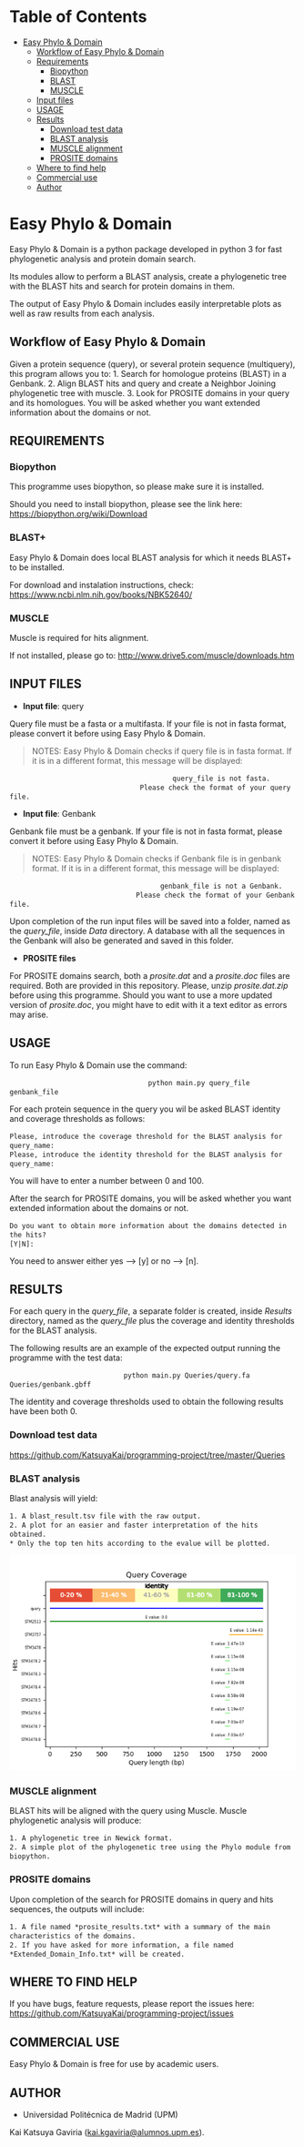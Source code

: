 Table of Contents
=================

* [Easy Phylo & Domain <a href='title'></a>](#title)
  * [Workflow of Easy Phylo & Domain <a href='workflow'></a>](#workflow)
  * [Requirements <a href='requirements'></a>](#requirements)
    * [Biopython <a href='biopython'></a>](#biopython)
    * [BLAST <a href='blast'></a>](#blast)
    * [MUSCLE <a href='muscle'></a>](#muscle)
  * [Input files <a href='input'></a>](#input)
  * [USAGE <a href='usage'></a>](#usage)
  * [Results <a href='results'></a>](#results)
    * [Download test data <a href='download'></a>](#download)
    * [BLAST analysis <a href='results-blast'></a>](#results-blast)
    * [MUSCLE alignment <a href='results-blast'></a>](#results-muscle)
    * [PROSITE domains <a href='results-blast'></a>](#results-prosite)
  * [Where to find help <a href='help'></a>](#help)
  * [Commercial use <a href='commercial-use'></a>](#commercial-use)
  * [Author <a href='author'></a>](#author)

<a id='title'></a>
# Easy Phylo & Domain

Easy Phylo & Domain is a python package  developed in python 3 for fast phylogenetic analysis and protein domain search. 

Its modules allow to perform a BLAST analysis, create a phylogenetic tree with the BLAST hits and search for protein domains in them.

The output of Easy Phylo & Domain includes easily interpretable plots as well as raw results from each analysis.

<a id='workflow'></a>
## Workflow of Easy Phylo & Domain 

Given a protein sequence (query), or several protein sequence (multiquery), this program allows you to:
    1. Search for homologue proteins (BLAST) in a Genbank.
    2. Align BLAST hits and query and create a Neighbor Joining phylogenetic tree with muscle.
    3. Look for PROSITE domains in your query and its homologues. You will  be asked whether you  want extended information about the domains or not.  

<a id='requirements'></a>
## **REQUIREMENTS** <a name="requirements"></a>
<a id='biopython'></a>
### **Biopython**

This programme uses biopython, so please make sure it is installed.

Should you need to install biopython, please see the link here: https://biopython.org/wiki/Download

<a id='blast'></a>
### **BLAST+**

Easy Phylo & Domain does local BLAST analysis for which it needs BLAST+ to be installed.

For download and instalation instructions, check:
https://www.ncbi.nlm.nih.gov/books/NBK52640/
<a id='muscle'></a>
### MUSCLE

Muscle is required for hits alignment. 

If not installed, please go to:
http://www.drive5.com/muscle/downloads.htm

<a id='input'></a>
## INPUT FILES 

* **Input file**: query

Query file must be a fasta or a multifasta. If your file is not in fasta format, please convert it before using Easy Phylo & Domain.

> NOTES: Easy Phylo & Domain checks if query file is in fasta format. If it is in a different format, this message will be displayed:

                                            query_file is not fasta.
                                    Please check the format of your query file.

* **Input file**: Genbank

Genbank file must be a genbank. If your file is not in fasta format, please convert it before using Easy Phylo & Domain.

> NOTES: Easy Phylo & Domain checks if Genbank file is in genbank format. If it is in a different format, this message will be displayed:

                                         genbank_file is not a Genbank.
                                   Please check the format of your Genbank file.

Upon completion of the run input files will be saved into a folder, named as the *query_file*, inside *Data* directory. A database with all the sequences in the Genbank will also be generated and saved in this folder.

* **PROSITE files**

For PROSITE domains search, both a *prosite.dat* and a *prosite.doc* files are required. Both are provided in this repository. Please, unzip *prosite.dat.zip* before using this programme. Should you want to use a more updated version of *prosite.doc*, you might have to edit with it a text editor as errors may arise.

<a id="usage"></a>
## USAGE 

To run Easy Phylo & Domain use the command:

                                      python main.py query_file genbank_file

For each protein sequence in the query you wil be asked BLAST identity and coverage thresholds as follows:
 
    Please, introduce the coverage threshold for the BLAST analysis for query_name:
    Please, introduce the identity threshold for the BLAST analysis for query_name:

You will have to enter a number between 0 and 100.    

After the search for PROSITE domains, you will be asked whether you  want extended information about the domains or not.

    Do you want to obtain more information about the domains detected in the hits?
    [Y|N]:
    
You need to answer either yes --> [y]  or no --> [n].

<a id="results"></a>
## RESULTS 

For each query in the *query_file*, a separate folder is created, inside *Results* directory, named as the *query_file* plus the coverage and identity thresholds for the BLAST analysis.

The following results are an example of the expected output running the programme with the test data:
  
                                python main.py Queries/query.fa Queries/genbank.gbff

The identity and coverage thresholds used to obtain the following results have been both 0.

<a id="download"></a>
### Download test data

https://github.com/KatsuyaKai/programming-project/tree/master/Queries
<a id="results-blast"></a>
### BLAST analysis

Blast analysis will yield:

    1. A blast_result.tsv file with the raw output.
    2. A plot for an easier and faster interpretation of the hits obtained. 
    * Only the top ten hits according to the evalue will be plotted.
<p align="center">
  <img src="Images/Blast_Plot.png">
</p>

<a id="results-muscle"></a>
### MUSCLE alignment

BLAST hits will be aligned with the query using Muscle. Muscle phylogenetic analysis will produce:

    1. A phylogenetic tree in Newick format.
    2. A simple plot of the phylogenetic tree using the Phylo module from biopython.
<a id="results-prosite"></a>
### PROSITE domains

Upon completion of the search for PROSITE domains in query and hits sequences, the outputs will include:

    1. A file named *prosite_results.txt* with a summary of the main characteristics of the domains.
    2. If you have asked for more information, a file named *Extended_Domain_Info.txt* will be created.
    
<a id="help"></a>
## WHERE TO FIND HELP <a name="help"></a>

If you have bugs, feature requests, please report the issues here: 
https://github.com/KatsuyaKai/programming-project/issues

<a id="commercial-use"></a>
## COMMERCIAL USE

Easy Phylo & Domain is free for use by academic users.

<a id="author"></a>
## AUTHOR

* Universidad Politécnica de Madrid (UPM)

Kai Katsuya Gaviria (kai.kgaviria@alumnos.upm.es).
